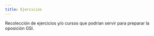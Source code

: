 ```yaml
---
title: Ejercicios
---
```


Recolección de ejercicios y/o cursos que podrían servir para preparar la oposición GSI.
